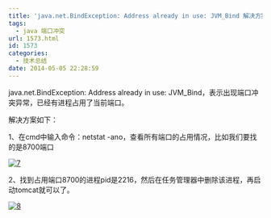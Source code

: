 ```yaml
---
title: 'java.net.BindException: Address already in use: JVM_Bind 解决方案'
tags:
  - java 端口冲突
url: 1573.html
id: 1573
categories:
  - 技术总结
date: 2014-05-05 22:28:59
---
```


java.net.BindException: Address already in use: JVM_Bind，表示出现端口冲突异常，已经有进程占用了当前端口。  
  
解决方案如下：  
  
1、在cmd中输入命令：netstat -ano，查看所有端口的占用情况，比如我们要找的是8700端口  
  
[![7](https://res.cloudinary.com/lhybaobei/image/upload/h_198,w_300/v1563853157/71_gbcgph.jpg)](http://www.gleanbag.com/wp-content/uploads/71.jpg)  
  
2、找到占用端口8700的进程pid是2216，然后在任务管理器中删除该进程，再启动tomcat就可以了。  
  
[![8](https://res.cloudinary.com/lhybaobei/image/upload/h_300,w_290/v1563853154/81_kmm4fq.jpg)](http://www.gleanbag.com/wp-content/uploads/81.jpg)